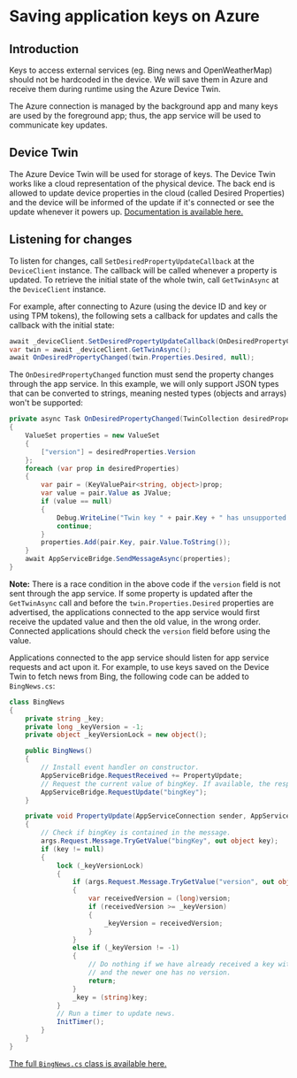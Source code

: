 ---
---
# Saving application keys on Azure

## Introduction

Keys to access external services (eg. Bing news and OpenWeatherMap) should not be hardcoded in the device. We will save them in Azure and receive them during runtime using the Azure Device Twin.

The Azure connection is managed by the background app and many keys are used by the foreground app; thus, the app service will be used to communicate key updates.

## Device Twin

The Azure Device Twin will be used for storage of keys. The Device Twin works like a cloud representation of the physical device. The back end is allowed to update device properties in the cloud (called Desired Properties) and the device will be informed of the update if it's connected or see the update whenever it powers up. [Documentation is available here.](https://docs.microsoft.com/en-us/azure/iot-hub/iot-hub-devguide-device-twins)

## Listening for changes

To listen for changes, call `SetDesiredPropertyUpdateCallback` at the `DeviceClient` instance. The callback will be called whenever a property is updated. To retrieve the initial state of the whole twin, call `GetTwinAsync` at the `DeviceClient` instance.

For example, after connecting to Azure (using the device ID and key or using TPM tokens), the following sets a callback for updates and calls the callback with the initial state:

```cs
await _deviceClient.SetDesiredPropertyUpdateCallback(OnDesiredPropertyChanged, null);
var twin = await _deviceClient.GetTwinAsync();
await OnDesiredPropertyChanged(twin.Properties.Desired, null);
```

The `OnDesiredPropertyChanged` function must send the property changes through the app service. In this example, we will only support JSON types that can be converted to strings, meaning nested types (objects and arrays) won't be supported:

```cs
private async Task OnDesiredPropertyChanged(TwinCollection desiredProperties, object userContext)
{
    ValueSet properties = new ValueSet
    {
        ["version"] = desiredProperties.Version
    };
    foreach (var prop in desiredProperties)
    {
        var pair = (KeyValuePair<string, object>)prop;
        var value = pair.Value as JValue;
        if (value == null)
        {
            Debug.WriteLine("Twin key " + pair.Key + " has unsupported type");
            continue;
        }
        properties.Add(pair.Key, pair.Value.ToString());
    }
    await AppServiceBridge.SendMessageAsync(properties);
}
```

**Note:** There is a race condition in the above code if the `version` field is not sent through the app service. If some property is updated after the `GetTwinAsync` call and before the `twin.Properties.Desired` properties are advertised, the applications connected to the app service would first receive the updated value and then the old value, in the wrong order. Connected applications should check the `version` field before using the value.

Applications connected to the app service should listen for app service requests and act upon it. For example, to use keys saved on the Device Twin to fetch news from Bing, the following code can be added to `BingNews.cs`:

```cs
class BingNews
{
    private string _key;
    private long _keyVersion = -1;
    private object _keyVersionLock = new object();

    public BingNews()
    {
        // Install event handler on constructor.
        AppServiceBridge.RequestReceived += PropertyUpdate;
        // Request the current value of bingKey. If available, the response will have no version information, since we requested only the bingKey key.
        AppServiceBridge.RequestUpdate("bingKey");
    }

    private void PropertyUpdate(AppServiceConnection sender, AppServiceRequestReceivedEventArgs args)
    {
        // Check if bingKey is contained in the message.
        args.Request.Message.TryGetValue("bingKey", out object key);
        if (key != null)
        {
            lock (_keyVersionLock)
            {
                if (args.Request.Message.TryGetValue("version", out object version))
                {
                    var receivedVersion = (long)version;
                    if (receivedVersion >= _keyVersion)
                    {
                        _keyVersion = receivedVersion;
                    }
                }
                else if (_keyVersion != -1)
                {
                    // Do nothing if we have already received a key with version information
                    // and the newer one has no version.
                    return;
                }
                _key = (string)key;
            }
            // Run a timer to update news.
            InitTimer();
        }
    }
}
```

[The full `BingNews.cs` class is available here.](https://github.com/ms-iot/iot-walkthrough/blob/master/CS/Showcase/BingNews.cs)
